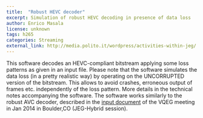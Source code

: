 ```yaml
---
title:  "Robust HEVC decoder"
excerpt: Simulation of robust HEVC decoding in presence of data loss
author: Enrico Masala
license: unknown
tags: h265
categories: Streaming
external_link: http://media.polito.it/wordpress/activities-within-jeg/
---
```


This software decodes an HEVC-compliant bitstream applying some loss patterns as given in an input file. Please note that the software simulates the data loss (in a pretty realistic way) by operating on the UNCORRUPTED version of the bitstream. This allows to avoid crashes, erroneous output of frames etc. independently of the loss pattern.  More details in the technical notes accompanying the software. The software works similarly to the robust AVC decoder, described in the [input document](ftp://vqeg.its.bldrdoc.gov/Documents/VQEG_Boulder_Jan14/MeetingFiles/VQEG_JEG-Hybrid_2014_005_Politecnico_di_Torino_contribution_Simulation_of_Robust_H.264_AVC_Decoding.pdf) of the VQEG meeting in Jan 2014 in Boulder,CO (JEG-Hybrid session).
